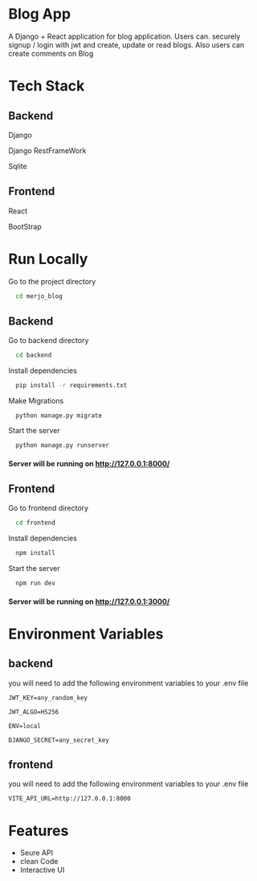 
# Blog App

A Django + React application for blog application. Users can. securely signup / login with jwt and create, update or read blogs. Also users can create comments on Blog

# Tech Stack

## Backend
Django

Django RestFrameWork

Sqlite

## Frontend
React

BootStrap



# Run Locally

Go to the project directory

```bash
  cd merjo_blog
```

## Backend

Go to backend directory

```bash
  cd backend
```

Install dependencies

```bash
  pip install -r requirements.txt
```

Make Migrations

```
  python manage.py migrate
```

Start the server

```bash
  python manage.py runserver
```

#### Server will be running on http://127.0.0.1:8000/


## Frontend

Go to frontend directory

```bash
  cd frontend
```

Install dependencies

```bash
  npm install
```

Start the server

```bash
  npm run dev
```

#### Server will be running on http://127.0.0.1:3000/


# Environment Variables

## backend

you will need to add the following environment variables to your .env file

`JWT_KEY=any_random_key`

`JWT_ALGO=HS256`

`ENV=local`

`DJANGO_SECRET=any_secret_key`

## frontend

you will need to add the following environment variables to your .env file

`VITE_API_URL=http://127.0.0.1:8000`


# Features

- Seure API
- clean Code
- Interactive UI

